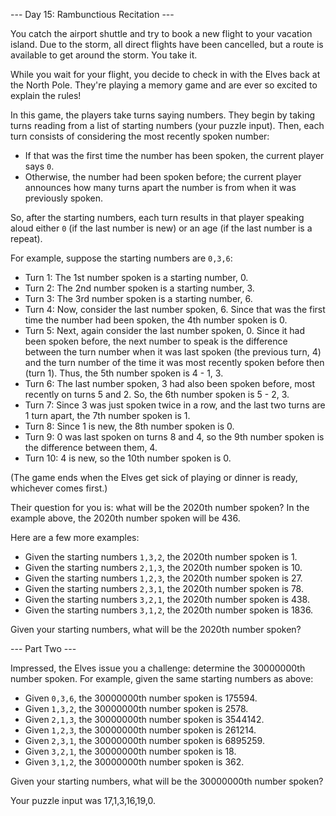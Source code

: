 --- Day 15: Rambunctious Recitation ---

You catch the airport shuttle and try to book a new flight to your vacation island. Due to the storm, all direct flights have been cancelled, but a route is available to get around the storm. You take it.

While you wait for your flight, you decide to check in with the Elves back at the North Pole. They're playing a memory game and are ever so excited to explain the rules!

In this game, the players take turns saying numbers. They begin by taking turns reading from a list of starting numbers (your puzzle input). Then, each turn consists of considering the most recently spoken number:

- If that was the first time the number has been spoken, the current player says `0`.
- Otherwise, the number had been spoken before; the current player announces how many turns apart the number is from when it was previously spoken.

So, after the starting numbers, each turn results in that player speaking aloud either `0` (if the last number is new) or an age (if the last number is a repeat).

For example, suppose the starting numbers are `0,3,6`:

- Turn 1: The 1st number spoken is a starting number, 0.
- Turn 2: The 2nd number spoken is a starting number, 3.
- Turn 3: The 3rd number spoken is a starting number, 6.
- Turn 4: Now, consider the last number spoken, 6. Since that was the first time the number had been spoken, the 4th number spoken is 0.
- Turn 5: Next, again consider the last number spoken, 0. Since it had been spoken before, the next number to speak is the difference between the turn number when it was last spoken (the previous turn, 4) and the turn number of the time it was most recently spoken before then (turn 1). Thus, the 5th number spoken is 4 - 1, 3.
- Turn 6: The last number spoken, 3 had also been spoken before, most recently on turns 5 and 2. So, the 6th number spoken is 5 - 2, 3.
- Turn 7: Since 3 was just spoken twice in a row, and the last two turns are 1 turn apart, the 7th number spoken is 1.
- Turn 8: Since 1 is new, the 8th number spoken is 0.
- Turn 9: 0 was last spoken on turns 8 and 4, so the 9th number spoken is the difference between them, 4.
- Turn 10: 4 is new, so the 10th number spoken is 0.

(The game ends when the Elves get sick of playing or dinner is ready, whichever comes first.)

Their question for you is: what will be the 2020th number spoken? In the example above, the 2020th number spoken will be 436.

Here are a few more examples:

- Given the starting numbers `1,3,2`, the 2020th number spoken is 1.
- Given the starting numbers `2,1,3`, the 2020th number spoken is 10.
- Given the starting numbers `1,2,3`, the 2020th number spoken is 27.
- Given the starting numbers `2,3,1`, the 2020th number spoken is 78.
- Given the starting numbers `3,2,1`, the 2020th number spoken is 438.
- Given the starting numbers `3,1,2`, the 2020th number spoken is 1836.

Given your starting numbers, what will be the 2020th number spoken?


--- Part Two ---

Impressed, the Elves issue you a challenge: determine the 30000000th number spoken. For example, given the same starting numbers as above:

- Given `0,3,6`, the 30000000th number spoken is 175594.
- Given `1,3,2`, the 30000000th number spoken is 2578.
- Given `2,1,3`, the 30000000th number spoken is 3544142.
- Given `1,2,3`, the 30000000th number spoken is 261214.
- Given `2,3,1`, the 30000000th number spoken is 6895259.
- Given `3,2,1`, the 30000000th number spoken is 18.
- Given `3,1,2`, the 30000000th number spoken is 362.

Given your starting numbers, what will be the 30000000th number spoken?

Your puzzle input was 17,1,3,16,19,0.